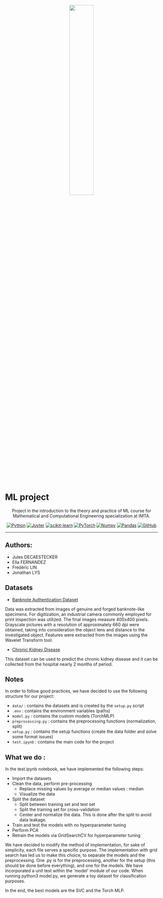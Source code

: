 <div align="center">
<img src="https://www.fondation-mines-telecom.org/wp-content/uploads/2016/01/IMT_Atlantique_logo_RVB_Baseline-1.jpg" width=40%>
</div>

# ML project

<div align="center">

Project in the introduction to the theory and practice of ML course for Mathematical and Computational Engineering specialization at IMTA.

[![Python](https://img.shields.io/badge/Python-3.12.0-yellow?logo=python)](https://www.python.org/)
[![Juyter](https://img.shields.io/badge/Jupyter-grey?logo=jupyter)](https://jupyter.org/)
[![scikit-learn](https://img.shields.io/badge/scikit--learn-1.3.2-orange?logo=scikit-learn)](https://scikit-learn.org/stable/)
[![PyTorch](https://img.shields.io/badge/PyTorch-2.1.0-red?logo=pytorch)](https://pytorch.org/)
[![Numpy](https://img.shields.io/badge/Numpy-1.26.0-blue?logo=numpy)](https://numpy.org/)
[![Pandas](https://img.shields.io/badge/Pandas-2.1.1-violet?logo=pandas)](https://pandas.pydata.org/)
[![GitHub](https://img.shields.io/badge/GitHub-black?logo=github)](https://https://github.com/)

</div>

---

## Authors:
- Jules DECAESTECKER
- Ella FERNANDEZ
- Frédéric LIN
- Jonathan LYS


## Datasets
- [Banknote Authentication Dataset](https://archive.ics.uci.edu/dataset/267/banknote+authentication)

Data was extracted from images of genuine and forged banknote-like specimens. For digitization, an industrial camera commonly employed for print inspection was utilized. The final images measure 400x400 pixels. Grayscale pictures with a resolution of approximately 660 dpi were obtained, taking into consideration the object lens and distance to the investigated object. Features were extracted from the images using the Wavelet Transform tool.

- [Chronic Kidney Disease](https://www.kaggle.com/mansoordaku/ckdisease)

This dataset can be used to predict the chronic kidney disease and it can be collected from the hospital nearly 2 months of period.

## Notes
In order to follow good practices, we have decided to use the following structure for our project:
- `data/` : contains the datasets and is created by the ```setup.py``` script
- `.env` : contains the environment variables (paths)
- `model.py` : contains the custom models (TorchMLP)
- `preprocessing.py` : contains the preprocessing functions (normalization, split)
- `setup.py` : contains the setup functions (create the data folder and solve some format issues)
- `test.ipynb` : contains the main code for the project

## What we do :
In the test.ipynb notebook, we have implemented the following steps:

- Import the datasets
- Clean the data, perform pre-processing
  - Replace missing values by average or median values : median
  - Visualize the data
- Split the dataset
  - Split between training set and test set
  - Split the training set for cross-validation
  - Center and normalize the data. This is done after the split to avoid data leakage.
- Train and test the models with no hyperparameter tuning
- Perform PCA
- Retrain the models via GridSearchCV for hyperparameter tuning

We have decided to modify the method of implementation, for sake of simplicity, each file serves a specific purpose.
The implementation with grid search has led us to make this choice, to separate the models and the preprocessing.
One .py is for the preprocessing, another for the setup (this should be done before everything), and one for the models.
We have incorporated a unit test within the 'model' module of our code. When running python3 model.py, we generate a toy dataset for classification purposes. 

In the end, the best models are the SVC and the Torch MLP.





